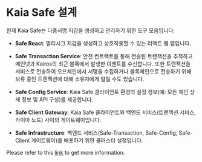 # Kaia Safe 설계

현재 Kaia Safe는 다중서명 지갑을 생성하고 관리하기 위한 도구 모음입니다:

- **Safe React**: 멀티시그 지갑을 생성하고 상호작용할 수 있는 리액트 웹 앱입니다.

- **Safe Transaction Service**: 안전 컨트랙트를 통해 전송된 트랜잭션을 추적하고 메인넷과 Kairos의 최근 블록에서 발생한 이벤트를 수신합니다. 또한 트랜잭션을 서비스로 전송하여 오프체인에서 서명을 수집하거나 블록체인으로 전송하기 위해 보류 중인 트랜잭션에 대해 소유자에게 알릴 수도 있습니다.

- **Safe Config Service**: Kaia Safe 클라이언트 환경의 설정 정보(예: 모든 체인 상세 정보 및 API 구성)를 제공합니다.

- **Safe Client Gateway**: Kaia Safe 클라이언트와 백엔드 서비스(트랜잭션 서비스, 카이아 노드) 사이의 게이트웨이입니다.

- **Safe Infrastructure**: 백엔드 서비스(Safe-Transaction, Safe-Config, Safe-Client 게이트웨이)를 배포하기 위한 클러스터 설정입니다.

Please refer to this [link](https://github.com/kaiachain/kaia-safe-infrastructure) to get more information.
